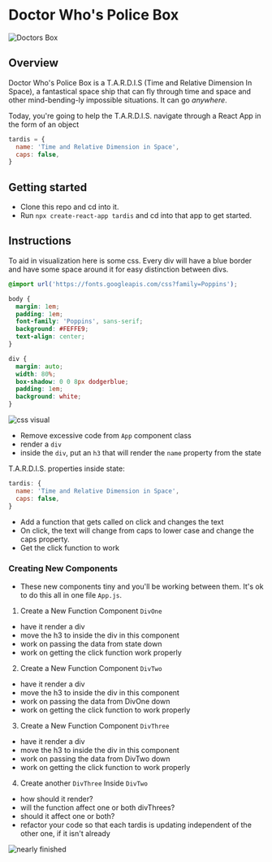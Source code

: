 # Doctor Who's Police Box

![Doctors Box](https://i.pinimg.com/736x/b4/a4/fb/b4a4fb83cc020ecddeb08c04af1fe2f3.jpg)

## Overview

Doctor Who's Police Box is a T.A.R.D.I.S (Time and Relative Dimension In Space), a fantastical space ship that can fly through time and space and other mind-bending-ly impossible situations. It can go _anywhere_.

Today, you're going to help the T.A.R.D.I.S. navigate through a React App in the form of an object

```js
tardis = {
  name: 'Time and Relative Dimension in Space',
  caps: false,
}
```


## Getting started

- Clone this repo and cd into it.
- Run `npx create-react-app tardis` and cd into that app to get started.

## Instructions

To aid in visualization here is some css.
Every div will have a blue border and have some space around it for easy distinction between divs.

```css
@import url('https://fonts.googleapis.com/css?family=Poppins');

body {
  margin: 1em;
  padding: 1em;
  font-family: 'Poppins', sans-serif;
  background: #FEFFE9;
  text-align: center;
}

div {
  margin: auto;
  width: 80%;
  box-shadow: 0 0 8px dodgerblue;
  padding: 1em;
  background: white;
}
```
![css visual](https://i.imgur.com/3e0aPea.png)


- Remove excessive code from `App` component class
- render a `div`
- inside the `div`, put an `h3` that will render the `name` property from the state

T.A.R.D.I.S. properties inside state:
```js
tardis: {
  name: 'Time and Relative Dimension in Space',
  caps: false,
}
```

- Add a function that gets called on click and changes the text
- On click, the text will change from caps to lower case and change the caps property.
- Get the click function to work

### Creating New Components
- These new components tiny and you'll be working between them. It's ok to do this all in one file `App.js`.

1. Create a New Function Component `DivOne`
- have it render a div
- move the h3 to inside the div in this component
- work on passing the data from state down
- work on getting the click function work properly

2. Create a New Function Component `DivTwo`
- have it render a div
- move the h3 to inside the div in this component
- work on passing the data from DivOne down
- work on getting the click function to work properly

3. Create a New Function Component `DivThree`
- have it render a div
- move the h3 to inside the div in this component
- work on passing the data from DivTwo down
- work on getting the click function to work properly

4. Create another `DivThree` Inside `DivTwo`
- how should it render?
- will the function affect one or both divThrees?
- should it affect one or both?
- refactor your code so that each tardis is updating independent of the other one, if it isn't already

![nearly finished](https://i.imgur.com/efZ6fZG.png)

